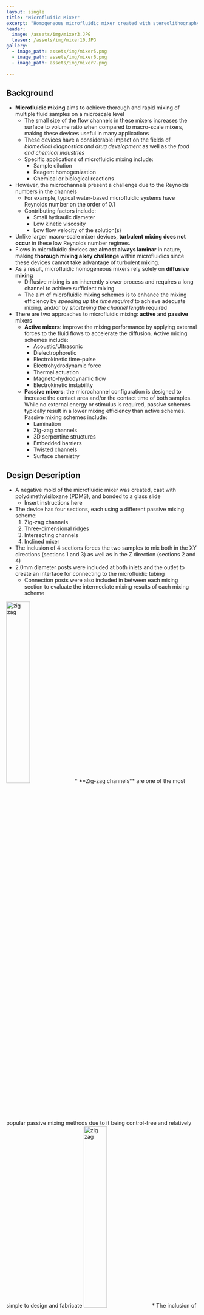 ```yaml
---
layout: single
title: "Microfluidic Mixer"
excerpt: "Homogeneous microfluidic mixer created with stereolithography (SLA) 3D printing."
header:
  image: /assets/img/mixer3.JPG
  teaser: /assets/img/mixer10.JPG
gallery:
  - image_path: assets/img/mixer5.png
  - image_path: assets/img/mixer6.png
  - image_path: assets/img/mixer7.png
   
---
```


## Background

* **Microfluidic mixing** aims to achieve thorough and rapid mixing of multiple fluid samples on a microscale level
  * The small size of the flow channels in these mixers increases the surface to volume ratio when compared to macro-scale mixers, making these devices useful in many applications
  * These devices have a considerable impact on the fields of _biomedical diagnostics and drug development_ as well as the _food and chemical industries_
  * Specific applications of microfluidic mixing include:
     * Sample dilution
     * Reagent homogenization
     * Chemical or biological reactions
* However, the microchannels present a challenge due to the Reynolds numbers in the channels
  * For example, typical water-based microfluidic systems have Reynolds number on the order of 0.1
  * Contributing factors include:
     * Small hydraulic diameter 
     * Low kinetic viscosity 
     * Low flow velocity of the solution(s)
* Unlike larger macro-scale mixer devices, **turbulent mixing does not occur** in these low Reynolds number regimes. 
* Flows in microfluidic devices are **almost always laminar** in nature, making **thorough mixing a key challenge** within microfluidics since these devices cannot take advantage of turbulent mixing.
* As a result, microfluidic homogeneous mixers rely solely on **diffusive mixing**
  * Diffusive mixing is an inherently slower process and requires a long channel to achieve sufficient mixing
  * The aim of microfluidic mixing schemes is to enhance the mixing efficiency by _speeding up the time required_ to achieve adequate mixing, and/or by _shortening the channel length_ required
* There are two approaches to microfluidic mixing: **active** and **passive** mixers
  * **Active mixers**: improve the mixing performance by applying external forces to the fluid flows to accelerate the diffusion. Active mixing schemes include:
     * Acoustic/Ultrasonic
     * Dielectrophoretic
     * Electrokinetic time-pulse
     * Electrohydrodynamic force
     * Thermal actuation
     * Magneto-hydrodynamic flow
     * Electrokinetic instability
  * **Passive mixers**: the microchannel configuration is designed to increase the contact area and/or the contact time of both samples. While no external energy or stimulus is required, passive schemes typically result in a lower mixing efficiency than active schemes. Passive mixing schemes include:
     * Lamination
     * Zig-zag channels
     * 3D serpentine structures
     * Embedded barriers
     * Twisted channels
     * Surface chemistry

## Design Description
* A negative mold of the microfluidic mixer was created, cast with polydimethylsiloxane (PDMS), and bonded to a glass slide
  * Insert instructions here
* The device has four sections, each using a different passive mixing scheme:
  1. Zig-zag channels
  2. Three-dimensional ridges
  3. Intersecting channels
  4. Inclined mixer
* The inclusion of 4 sections forces the two samples to mix both in the XY directions (sections 1 and 3) as well as in the Z direction (sections 2 and 4)
* 2.0mm diameter posts were included at both inlets and the outlet to create an interface for connecting to the microfluidic tubing
  * Connection posts were also included in between each mixing section to evaluate the intermediate mixing results of each mixing scheme

<img src="/assets/img/mixer11.png" alt="zig zag" width="35%"/>
* **Zig-zag channels** are one of the most popular passive mixing methods due to it being control-free and relatively simple to design and fabricate

<img src="/assets/img/mixer12.png" alt="zig zag" width="35%"/>
* The inclusion of **3D ridges** is intended to induce chaotic advection in the mixer, particularly in the Z-direction, by forcing flows with transverse components to fold fluid elements over the channel cross-section

<img src="/assets/img/mixer13.png" alt="zig zag" width="35%"/>
* **Intersecting channels** can be used to split, rearrange, and combine component streams to enhance mixing. The two species merge into a single large stream and flow along a main channel. The intersecting channels form connections between the parallel segments of the main channel, allowing fluid on one side of the main channel to interact with fluid on the other side of the channel.

<img src="/assets/img/mixer14.png" alt="zig zag" width="35%"/>
* Similar to the 3D ridges, the **inclined walls** in section 4 are designed to induce a chaotic mixing effect within the fluid stream. As the fluid traverses this section, it sways from side to side, resulting in a chaotic advection effect.

## Justification for Stereolithography
* A **Form 3 stereolithography (SLA) printer** was used to 3D print the negative mold of the microfluidic mixer
  * SLA falls under the category of _vat photopolymerization (VPP)_, which constructs a model layer by layer out of a vat of liquid photopolymer resin. 
    * An ultraviolet (UV) laser is used to cure the resin on each layer, and a platform moves the object being made downwards after each new layer is cured.
  * VPP provides **extremely high-resolution** printing capabilities, with the minimum feature size being determined by the laser spot size (in this case, 85 um)
* Other fabrication techniques can also be used to create microfluidic devices, such as **photolithography**, a traditional technique that was first used to create microfluidic devices
  * However, microfluidics fabricated with photolithography have a _much higher cost_ and can also _take much longer to fabricate_
    * Devices fabricated with photolithography can cost ~10x more than devices fabricated with SLA, largely due to the high maintenance costs of the equipment and facilities needed to run photolithography processes
    * Ordering a microfluidic device fabricated with photolithography can also result in lead times of up to two months
      * SLA parts can be ready in a matter of hours, allowing for rapid testing and prototpyping of microfluidic devices
  * Traditional microfluidic devices made with photolithography are limited to a  two-dimensional plane and a rectangular cross-sectional area
    * SLA-printed microfluidics are limited only by what the user models in CAD, allowing for channels to take any three-dimensional path
    * **This is particularly beneficial for a homogeneous mixer**, necessitating the use of SLA printing

## Video
<iframe width="560" height="315" src="https://www.youtube.com/embed/mmE74WHk6mE" title="YouTube video player" frameborder="0" allow="accelerometer; autoplay; clipboard-write; encrypted-media; gyroscope; picture-in-picture; web-share" allowfullscreen></iframe>


## CAD Model
<iframe src="https://vanderbilt643.autodesk360.com/shares/public/SH35dfcQT936092f0e4381a449e85df15f9a?mode=embed" width="800" height="600" allowfullscreen="true" webkitallowfullscreen="true" mozallowfullscreen="true"  frameborder="0"></iframe>


{% include gallery caption="Microfluidic Mixer Gallery" %}
